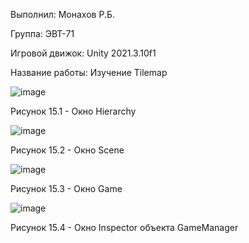 Выполнил: Монахов Р.Б.

Группа: ЭВТ-71

Игровой движок: Unity 2021.3.10f1

Название работы:  Изучение Tilemap

![image](https://user-images.githubusercontent.com/119697220/205447410-0326319a-fd06-459a-985e-7cdfb50e55e8.png)

Рисунок 15.1 - Окно Hierarchy

![image](https://user-images.githubusercontent.com/119697220/205447419-064872a4-3bcb-4bfb-b667-956e8d134603.png)

Рисунок 15.2 - Окно Scene

![image](https://user-images.githubusercontent.com/119697220/205447428-f758e453-03a0-4e69-bb61-0f9a1f8ef948.png)

Рисунок 15.3 - Окно Game

![image](https://user-images.githubusercontent.com/119697220/205447437-86a2c78c-7d58-4a46-a392-fae8d963d485.png)

Рисунок 15.4 - Окно Inspector объекта GameManager
